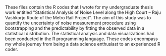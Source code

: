 These files contain the R codes that I wrote for my undergraduate thesis work entitled "Statistical Analysis of Noise Level along the High Court – Raju Vashkorjo Route of the Metro Rail Project". The aim of this study was to quantify the uncertainty of noise measurement procedure using bootstrapping and the predictability by fitting the observed data in a statistical distribution. The statistical analysis and data visualizations had been conducted in the R programming language.
These codes encompass my whole journey from being a data science enthusiast to an experienced R coder.
